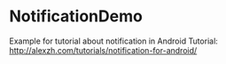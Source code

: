 # NotificationDemo
Example for tutorial about notification in Android
Tutorial: http://alexzh.com/tutorials/notification-for-android/
